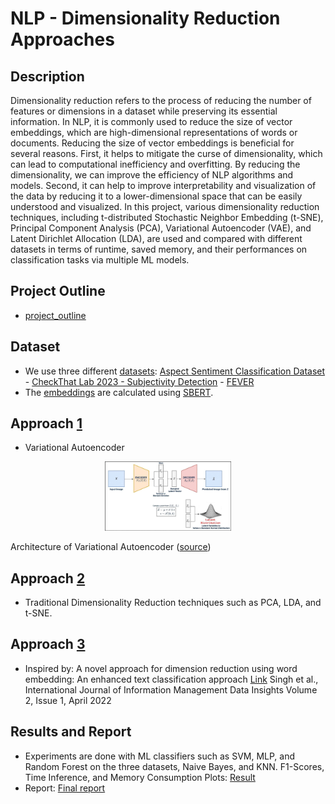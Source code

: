 # NLP - Dimensionality Reduction Approaches

## Description
Dimensionality reduction refers to the process of reducing the number of features or dimensions in a dataset while preserving its essential information. In NLP, it is commonly used to reduce the size of vector embeddings, which are high-dimensional representations of words or documents. Reducing the size of vector embeddings is beneficial for several reasons. First, it helps to mitigate the curse of dimensionality, which can lead to computational inefficiency and overfitting. By reducing the dimensionality, we can improve the efficiency of NLP algorithms and models. Second, it can help to improve interpretability and visualization of the data by reducing it to a lower-dimensional space that can be easily understood and visualized. In this project, various dimensionality reduction techniques, including t-distributed Stochastic Neighbor Embedding (t-SNE), Principal Component Analysis (PCA), Variational Autoencoder (VAE), and Latent Dirichlet Allocation (LDA), are used and compared with different datasets in terms of runtime, saved memory, and their performances on classification tasks via multiple ML models.

## Project Outline
- [project_outline](https://github.com/s-knauer/nlp-edra/tree/main/project_outline)

## Dataset
- We use three different [datasets](https://github.com/s-knauer/nlp-edra/tree/main/datasets): [Aspect Sentiment Classification Dataset](https://github.com/akkarimi/BERT-For-ABSA/tree/master/asc) - [CheckThat Lab 2023 - Subjectivity Detection](https://gitlab.com/checkthat_lab) - [FEVER](https://fever.ai/dataset/fever.html)
- The [embeddings](https://github.com/s-knauer/nlp-edra/tree/main/SBERT) are calculated using [SBERT](https://www.sbert.net/). 

## Approach [1](https://github.com/s-knauer/nlp-edra/tree/main/Approach%201)
- Variational Autoencoder

<p align="center" width="100%">
    <img width="40%" src="/Approach%201/vae.jpg"> 
    <figcaption>Architecture of Variational Autoencoder (<a href="https://learnopencv.com/variational-autoencoder-in-tensorflow/">source</a>)</figcaption>
</p>


## Approach [2](https://github.com/s-knauer/nlp-edra/tree/main/Approach%202)
- Traditional Dimensionality Reduction techniques such as PCA, LDA, and t-SNE.

## Approach [3](https://github.com/s-knauer/nlp-edra/tree/main/Approach%203)
- Inspired by: A novel approach for dimension reduction using word embedding: An enhanced text classification approach [Link](https://www.sciencedirect.com/science/article/pii/S2667096822000052) Singh et al., International Journal of Information Management Data Insights
Volume 2, Issue 1, April 2022


## Results and Report
- Experiments are done with ML classifiers such as SVM, MLP, and Random Forest on the three datasets, Naive Bayes, and KNN. F1-Scores, Time Inference, and Memory Consumption Plots: [Result](https://github.com/s-knauer/nlp-edra/tree/main/plots)
- Report: [Final report](https://github.com/s-knauer/nlp-edra/tree/main/Problem_Solving)
